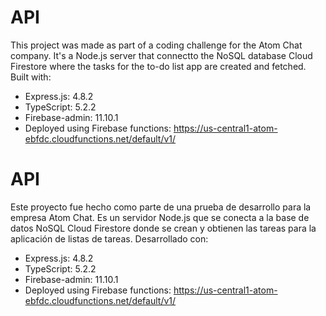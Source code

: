 # API
This project was made as part of a coding challenge for the Atom Chat company. It's a Node.js server that connectto the NoSQL database Cloud Firestore where the tasks for the to-do list app are created and fetched.
Built with:
- Express.js: 4.8.2
- TypeScript: 5.2.2
- Firebase-admin: 11.10.1
- Deployed using Firebase functions: https://us-central1-atom-ebfdc.cloudfunctions.net/default/v1/

# API
Este proyecto fue hecho como parte de una prueba de desarrollo para la empresa Atom Chat. Es un servidor Node.js que se conecta a la base de datos NoSQL Cloud Firestore donde se crean y obtienen las tareas para la aplicación de listas de tareas.
Desarrollado con:
- Express.js: 4.8.2
- TypeScript: 5.2.2
- Firebase-admin: 11.10.1
- Deployed using Firebase functions: https://us-central1-atom-ebfdc.cloudfunctions.net/default/v1/

